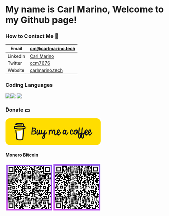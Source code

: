 
# My name is Carl Marino, Welcome to my Github page!

### How to Contact Me 📱
|Email| cm@carlmarino.tech | 
--- | --- 
|LinkedIn| [Carl Marino](https://www.linkedin.com/in/ccm7676/) |
|Twitter| [ccm7676](https://twitter.com/ccm7676/) |
|Website| [carlmarino.tech](https://carlmarino.tech) |
### Coding Languages
<img src="https://external-content.duckduckgo.com/iu/?u=http%3A%2F%2Fpluspng.com%2Fimg-png%2Flogo-javascript-png-esp8266-ile-sunucuya-javascript-530.png&f=1&nofb=1" width="300"><img src="https://external-content.duckduckgo.com/iu/?u=https%3A%2F%2Flogos-download.com%2Fwp-content%2Fuploads%2F2016%2F10%2FPython_logo_icon.png&f=1&nofb=1" width="100">
<img src="https://user-images.githubusercontent.com/50554024/130485618-e925f3d4-d5ff-4198-9133-1e6197b6736a.png" width="150">

### Donate 💵
<a href="https://www.buymeacoffee.com/ccm7676"><img src="https://github.com/ccm7676/ccm7676/blob/main/bmc-button.png?raw=true" width="300px"></a>
#### Monero     Bitcoin
<img src="https://github.com/ccm7676/ccm7676/blob/main/moneroqr.png?raw=true" width="150"><img src="https://github.com/ccm7676/ccm7676/blob/main/btcqr.png?raw=true" width="150">


